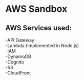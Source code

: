 # AWS Sandbox  

## AWS Services used:  
-API Gateway  
-Lambda  (Implemented in Node.js)  
-IAM  
-DynamoDB  
-Cognito  
-S3  
-CloudFront
